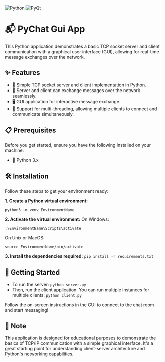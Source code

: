 ![Python](https://img.shields.io/badge/Python-3776AB?style=for-the-badge&logo=python&logoColor=white) ![PyQt](https://img.shields.io/badge/PyQt-41CD52?style=for-the-badge&logo=qt&logoColor=white)
# 📬 PyChat Gui App
This Python application demonstrates a basic TCP socket server and client communication with a graphical user interface (GUI), allowing for real-time message exchanges over the network.
## ✨ Features
 -   🚀 Simple TCP socket server and client implementation in Python.
 -   💬 Server and client can exchange messages over the network seamlessly.
 -   🖥️ GUI application for interactive message exchange.
 -   🧵 Support for multi-threading, allowing multiple clients to connect and communicate simultaneously.
## 📋 **Prerequisites**
Before you get started, ensure you have the following installed on your machine:
 -   🐍 Python 3.x
## 🛠 Installation
Follow these steps to get your environment ready:

**1. Create a Python virtual environment:**

    python3 -m venv EnvironmentName
**2. Activate the virtual environment:**
    On Windows:

    .\EnvironmentName\Scripts\activate

 On Unix or MacOS:

    source EnvironmentName/bin/activate

**3. Install the dependencies required:**
    `pip install -r requirements.txt`
## 🚀 Getting Started

 - To run the server:
 `python server.py`
 - Then, run the client application. You can run multiple instances for
   multiple clients:
 `python client.py`
 
Follow the on-screen instructions in the GUI to connect to the chat room and start messaging!
## 📝 Note
This application is designed for educational purposes to demonstrate the basics of TCP/IP communication with a simple graphical interface. It's a great starting point for understanding client-server architecture and Python's networking capabilities.
